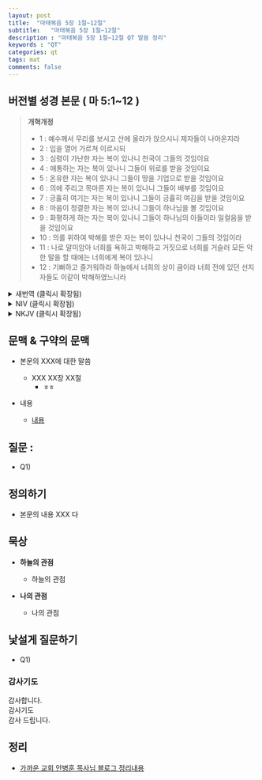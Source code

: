 ```yaml
---
layout: post
title:  "마태복음 5장 1절~12절"
subtitle:   "마태복음 5장 1절~12절"
description : "마태복음 5장 1절~12절 QT 말씀 정리"
keywords : "QT"
categories: qt
tags: mat
comments: false
---
```


## 버전별 성경 본문 ( 마 5:1~12 )

> **개혁개정**
>* 1 : 예수께서 무리를 보시고 산에 올라가 앉으시니 제자들이 나아온지라
>* 2 : 입을 열어 가르쳐 이르시되
>* 3 : 심령이 가난한 자는 복이 있나니 천국이 그들의 것임이요
>* 4 : 애통하는 자는 복이 있나니 그들이 위로를 받을 것임이요
>* 5 : 온유한 자는 복이 있나니 그들이 땅을 기업으로 받을 것임이요
>* 6 : 의에 주리고 목마른 자는 복이 있나니 그들이 배부를 것임이요
>* 7 : 긍휼히 여기는 자는 복이 있나니 그들이 긍휼히 여김을 받을 것임이요
>* 8 : 마음이 청결한 자는 복이 있나니 그들이 하나님을 볼 것임이요
>* 9 : 화평하게 하는 자는 복이 있나니 그들이 하나님의 아들이라 일컬음을 받을 것임이요
>* 10 : 의를 위하여 박해를 받은 자는 복이 있나니 천국이 그들의 것임이라
>* 11 : 나로 말미암아 너희를 욕하고 박해하고 거짓으로 너희를 거슬러 모든 악한 말을 할 때에는 너희에게 복이 있나니
>* 12 : 기뻐하고 즐거워하라 하늘에서 너희의 상이 큼이라 너희 전에 있던 선지자들도 이같이 박해하였느니라

<details>
<summary> 새번역 (클릭시 확장됨)</summary>
<div markdown="1">

>* 1 : 예수께서 무리를 보시고, 산에 올라가 앉으시니, 제자들이 그에게 나아왔다.
>* 2 : 예수께서 입을 열어서 그들을 가르치셨다.
>* 3 : "마음이 가난한 사람은 복이 있다. 하늘 나라가 그들의 것이다.
>* 4 : 슬퍼하는 사람은 복이 있다. 하나님이 그들을 위로하실 것이다.
>* 5 : 온유한 사람은 복이 있다. 그들이 땅을 차지할 것이다.
>* 6 : 의에 주리고 목마른 사람은 복이 있다. 그들이 배부를 것이다.
>* 7 : 자비한 사람은 복이 있다. 하나님이 그들을 자비롭게 대하실 것이다.
>* 8 : 마음이 깨끗한 사람은 복이 있다. 그들이 하나님을 볼 것이다.
>* 9 : 평화를 이루는 사람은 복이 있다. 하나님이 그들을 자기의 자녀라고 부르실 것이다.
>* 10 : 의를 위하여 박해를 받은 사람은 복이 있다. 하늘 나라가 그들의 것이다.
>* 11 : 너희가 나 때문에 모욕을 당하고, 박해를 받고, 터무니없는 말로 온갖 비난을 받으면, 복이 있다.
>* 12 : 너희는 기뻐하고 즐거워하여라. 하늘에서 받을 너희의 상이 크기 때문이다. 너희보다 먼저 온 예언자들도 이와 같이 박해를 받았다."
</div>
</details>

<details>
<summary> NIV (클릭시 확장됨)</summary>
<div markdown="1">

>* 1 : Now when Jesus saw the crowds, he went up on a mountainside and sat down. His disciples came to him,
>* 2 : and he began to teach them. He said:
>* 3 : “Blessed are the poor in spirit, for theirs is the kingdom of heaven.
>* 4 : Blessed are those who mourn, for they will be comforted.
>* 5 : Blessed are the meek, for they will inherit the earth.
>* 6 : Blessed are those who hunger and thirst for righteousness, for they will be filled.
>* 7 : Blessed are the merciful, for they will be shown mercy.
>* 8 : Blessed are the pure in heart, for they will see God.
>* 9 : Blessed are the peacemakers, for they will be called children of God.
>* 10 : Blessed are those who are persecuted because of righteousness, for theirs is the kingdom of heaven.
>* 11 : “Blessed are you when people insult you, persecute you and falsely say all kinds of evil against you because of me.
>* 12 : Rejoice and be glad, because great is your reward in heaven, for in the same way they persecuted the prophets who were before you.
</div>
</details>

<details>
<summary> NKJV (클릭시 확장됨)</summary>
<div markdown="1">

>* 1 : And seeing the multitudes, He went up on a mountain, and when He was seated His disciples came to Him.
>* 2 : Then He opened His mouth and taught them, saying:
>* 3 : “Blessed are the poor in spirit, For theirs is the kingdom of heaven.
>* 4 : Blessed are those who mourn, For they shall be comforted.
>* 5 : Blessed are the meek, For they shall inherit the earth.
>* 6 : Blessed are those who hunger and thirst for righteousness, For they shall be filled.
>* 7 : Blessed are the merciful, For they shall obtain mercy.
>* 8 : Blessed are the pure in heart, For they shall see God.
>* 9 : Blessed are the peacemakers, For they shall be called sons of God.
>* 10 : Blessed are those who are persecuted for righteousness’ sake, For theirs is the kingdom of heaven.
>* 11 : “Blessed are you when they revile and persecute you, and say all kinds of evil against you falsely for My sake.
>* 12 : Rejoice and be exceedingly glad, for great is your reward in heaven, for so they persecuted the prophets who were before you.
</div>
</details>

## 문맥 & 구약의 문맥 

* 본문의 XXX에 대한 말씀
    - XXX XX장 XX절
        * `ㅎㅎ` 

* 내용 
    - [내용](링크) 

## 질문 :

* Q1) 

## 정의하기

* 본문의 내용 XXX 다

## 묵상

* **하늘의 관점**  
    - 하늘의 관점
  
* **나의 관점**
    - 나의 관점

## 낯설게 질문하기

* Q1) 

### 감사기도

감사합니다.  
감사기도  
감사 드립니다.  

## 정리
* [가까운 교회 안병훈 목사님 블로그 정리내용](https://blog.naver.com/tolerance2018)



